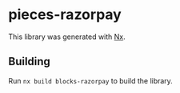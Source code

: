 # pieces-razorpay

This library was generated with [Nx](https://nx.dev).

## Building

Run `nx build blocks-razorpay` to build the library.
